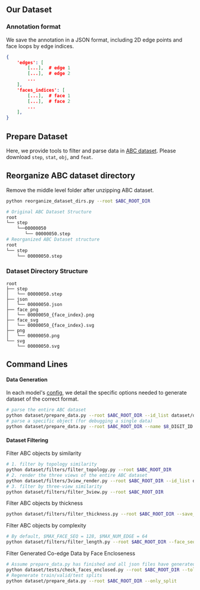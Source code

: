 ## Our Dataset

### Annotation format

We save the annotation in a JSON format, including 2D edge points and face loops by edge indices.

```json
{
    'edges': [
        [...],  # edge 1
        [...],  # edge 2
        ...
    ],
    'faces_indices': [
        [...],  # face 1
        [...],  # face 2
        ...
    ],
}
```

## Prepare Dataset

Here, we provide tools to filter and parse data in [ABC dataset](https://archive.nyu.edu/handle/2451/43778). Please download `step`, `stat`, `obj`, and `feat`.

## Reorganize ABC dataset directory

Remove the middle level folder after unzipping ABC dataset.

```bash
python reorganize_dataset_dirs.py --root $ABC_ROOT_DIR
```

```bash
# Original ABC Dataset Structure
root
└── step
    └──00000050
       └── 00000050.step
# Reorganized ABC Dataset structure
root
└── step
    └── 00000050.step
```

### Dataset Directory Structure

```
root
├── step
│   └── 00000050.step
├── json
│   └── 00000050.json
├── face_png
│   └── 00000050_{face_index}.png
├── face_svg
│   └── 00000050_{face_index}.svg
├── png
│   └── 00000050.png
└── svg
    └── 00000050.svg
```

## Command Lines

#### Data Generation

In each model's [config](configs), we detail the specific options needed to generate dataset of the correct format.

```bash
# parse the entire ABC dataset
python dataset/prepare_data.py --root $ABC_ROOT_DIR --id_list dataset/dataset_gen_logs/filtered_id_list.json > dataset/dataset_gen_logs/error.txt
# parse a specific object (for debugging a single data)
python dataset/prepare_data.py --root $ABC_ROOT_DIR --name $8_DIGIT_ID
```

#### Dataset Filtering

Filter ABC objects by similarity
```bash
# 1. filter by topology similarity
python dataset/filters/filter_topology.py --root $ABC_ROOT_DIR
# 2. render the three views of the entire ABC dataset
python dataset/filters/3view_render.py --root $ABC_ROOT_DIR --id_list dataset/dataset_gen_logs/filtered_id_list.json > dataset/dataset_gen_logs/3view_error.txt
# 3. filter by three-view similarity
python dataset/filters/filter_3view.py --root $ABC_ROOT_DIR
```

Filter ABC objects by thickness
```bash
python dataset/filters/filter_thickness.py --root $ABC_ROOT_DIR --save_root $DIR_FOR_TEMP_DATA
```

Filter ABC objects by complexity
```bash
# By default, $MAX_FACE_SEQ = 128, $MAX_NUM_EDGE = 64
python dataset/filters/filter_length.py --root $ABC_ROOT_DIR --face_seq_max $MAX_FACE_SEQ --num_edge_max $MAX_NUM_EDGE
```

Filter Generated Co-edge Data by Face Encloseness
```bash
# Assume prepare_data.py has finished and all json files have generated
python dataset/tests/check_faces_enclosed.py --root $ABC_ROOT_DIR --tol 1e-4 --remove
# Regenerate train/valid/test splits
python dataset/prepare_data.py --root $ABC_ROOT_DIR --only_split
```
